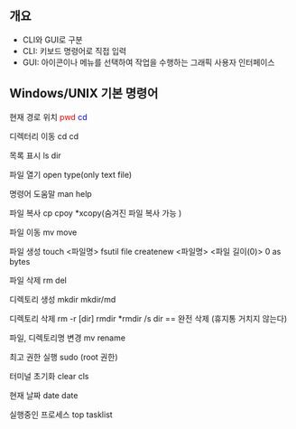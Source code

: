 ## 개요
- CLI와 GUI로 구분
- CLI: 키보드 명령어로 직접 입력
- GUI: 아이콘이나 메뉴를 선택하여 작업을 수행하는 그래픽 사용자 인터페이스

## Windows/UNIX 기본 명령어
현재 경로 위치 <span style="color:red"> pwd </span> <span style="color:blue"> cd </span>

디렉터리 이동 cd <path> cd <path>

목록 표시 ls dir

파일 열기 open type(only text file)

명령어 도움말 man help

파일 복사 cp cpoy *xcopy(숨겨진 파일 복사 가능 ) 

파일 이동 mv move 

파일 생성 touch <파일명> fsutil file createnew <파일명> <파일 길이(0)> 0 as bytes

파일 삭제 rm del

디렉토리 생성 mkdir mkdir/md

디렉토리 삭제 rm -r [dir]  rmdir *rmdir /s dir == 완전 삭제 (휴지통 거치지 않는다) 

파일, 디렉토리명 변경 mv rename

최고 권한 실행 sudo (root 권한) 

터미널 초기화 clear cls 

현재 날짜 date date

실행중인 프로세스 top tasklist
